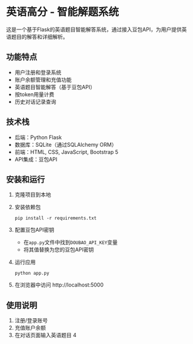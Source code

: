 # 英语高分 - 智能解题系统

这是一个基于Flask的英语题目智能解答系统，通过接入豆包API，为用户提供英语题目的解答和详细解析。

## 功能特点

- 用户注册和登录系统
- 账户余额管理和充值功能
- 英语题目智能解答（基于豆包API）
- 按token用量计费
- 历史对话记录查询

## 技术栈

- 后端：Python Flask
- 数据库：SQLite（通过SQLAlchemy ORM）
- 前端：HTML, CSS, JavaScript, Bootstrap 5
- API集成：豆包API

## 安装和运行

1. 克隆项目到本地

2. 安装依赖包
   ```
   pip install -r requirements.txt
   ```

3. 配置豆包API密钥
   - 在`app.py`文件中找到`DOUBAO_API_KEY`变量
   - 将其值替换为您的豆包API密钥

4. 运行应用
   ```
   python app.py
   ```

5. 在浏览器中访问 http://localhost:5000

## 使用说明

1. 注册/登录账号
2. 充值账户余额
3. 在对话页面输入英语题目
4